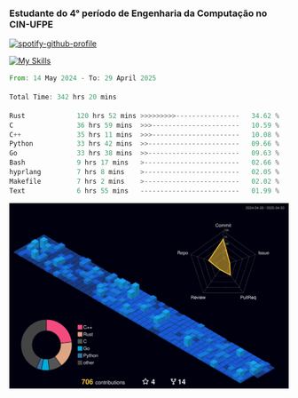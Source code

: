 
### Estudante do 4° período de Engenharia da Computação no CIN-UFPE

[![spotify-github-profile](https://spotify-github-profile.kittinanx.com/api/view?uid=21nggge2ld354asa4l3xoze2q&cover_image=true&theme=novatorem&show_offline=false&background_color=000000&interchange=true&bar_color=53b14f&bar_color_cover=true)](https://github.com/kittinan/spotify-github-profile)


[![My Skills](https://skillicons.dev/icons?i=c,cpp,rust,py,java,neovim&theme=dark)](https://skillicons.dev)

<!--START_SECTION:waka-->

```rust
From: 14 May 2024 - To: 29 April 2025

Total Time: 342 hrs 20 mins

Rust             120 hrs 52 mins >>>>>>>>>----------------   34.62 %
C                36 hrs 59 mins  >>>----------------------   10.59 %
C++              35 hrs 11 mins  >>>----------------------   10.08 %
Python           33 hrs 42 mins  >>-----------------------   09.66 %
Go               33 hrs 38 mins  >>-----------------------   09.63 %
Bash             9 hrs 17 mins   >------------------------   02.66 %
hyprlang         7 hrs 8 mins    >------------------------   02.05 %
Makefile         7 hrs 2 mins    >------------------------   02.02 %
Text             6 hrs 55 mins   -------------------------   01.99 %
```

<!--END_SECTION:waka-->

![](./profile-3d-contrib/profile-night-view.svg)

